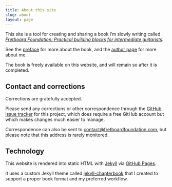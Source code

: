```yaml
---
title: About this site
slug: about
layout: page
---
```


This site is a tool for creating and sharing a book I’m slowly writing called
[_Fretboard Foundation: Practical building blocks for intermediate guitarists_](book.html).

See the [preface](preface.html) for more about the book, 
and the [author page](author.html) for more about me.

The book is freely available on this website, 
and will remain so after it is completed. 

## Contact and corrections

Corrections are gratefully accepted.

Please send any corrections or other correspondence through the [GitHub issue tracker](https://github.com/jasongrimes/fretboardfoundation/issues) for this project,
which does require a free GitHub account but which makes changes much easier to manage.

Correspondence can also be sent to
[contact@fretboardfoundation.com](mailto:contact@fretboardfoundation.com),
but please note that this address is rarely monitored.

## Technology

This website is rendered into static HTML with [Jekyll](https://jekyllrb.com/) via [GitHub Pages](https://pages.github.com/).

It uses a custom Jekyll theme called [jekyll-chapterbook](https://github.com/jasongrimes/jekyll-chapterbook)
that I created to support a proper book format and my preferred workflow.
